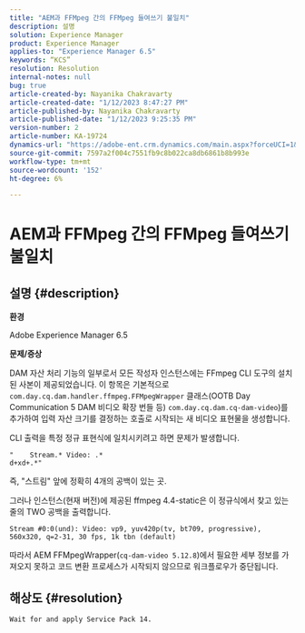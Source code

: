 ```yaml
---
title: "AEM과 FFMpeg 간의 FFMpeg 들여쓰기 불일치"
description: 설명
solution: Experience Manager
product: Experience Manager
applies-to: "Experience Manager 6.5"
keywords: “KCS”
resolution: Resolution
internal-notes: null
bug: true
article-created-by: Nayanika Chakravarty
article-created-date: "1/12/2023 8:47:27 PM"
article-published-by: Nayanika Chakravarty
article-published-date: "1/12/2023 9:25:35 PM"
version-number: 2
article-number: KA-19724
dynamics-url: "https://adobe-ent.crm.dynamics.com/main.aspx?forceUCI=1&pagetype=entityrecord&etn=knowledgearticle&id=482fc751-ba92-ed11-aad1-6045bd006c82"
source-git-commit: 7597a2f004c7551fb9c8b022ca8db6861b8b993e
workflow-type: tm+mt
source-wordcount: '152'
ht-degree: 6%

---
```


# AEM과 FFMpeg 간의 FFMpeg 들여쓰기 불일치

## 설명 {#description}


<b>환경</b>

Adobe Experience Manager 6.5

<b>문제/증상</b>

DAM 자산 처리 기능의 일부로서 모든 작성자 인스턴스에는 FFmpeg CLI 도구의 설치된 사본이 제공되었습니다. 이 항목은 기본적으로 `com.day.cq.dam.handler.ffmpeg.FFMpegWrapper` 클래스(OOTB Day Communication 5 DAM 비디오 확장 번들 등) `com.day.cq.dam.cq-dam-video`)를 추가하여 입력 자산 크기를 결정하는 호출로 시작되는 새 비디오 표현물을 생성합니다.

CLI 출력을 특정 정규 표현식에 일치시키려고 하면 문제가 발생합니다.


```
"    Stream.* Video: .*
d+xd+.*"
```


즉, &quot;스트림&quot; 앞에 정확히 4개의 공백이 있는 곳.

그러나 인스턴스(현재 버전)에 제공된 ffmpeg 4.4-static은 이 정규식에서 찾고 있는 줄의 TWO 공백을 출력합니다.


```
Stream #0:0(und): Video: vp9, yuv420p(tv, bt709, progressive), 560x320, q=2-31, 30 fps, 1k tbn (default)
```


따라서 AEM FFMpegWrapper(`cq-dam-video 5.12.8`)에서 필요한 세부 정보를 가져오지 못하고 코드 변환 프로세스가 시작되지 않으므로 워크플로우가 중단됩니다.


## 해상도 {#resolution}


`Wait for and apply Service Pack 14.`
